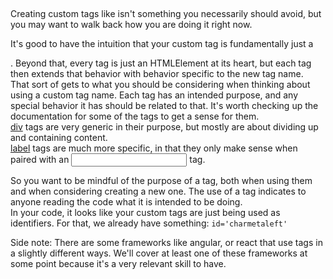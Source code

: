 ## <customtags>
Creating custom tags like <charmetaleft> isn't something you necessarily should avoid, but you may want to walk back how you are doing it right now.  

It's good to have the intuition that your custom tag is fundamentally just a <div>. Beyond that, every tag is just an HTMLElement at its heart, but each tag then extends that behavior with behavior specific to the new tag name.  
That sort of gets to what you should be considering when thinking about using a custom tag name. Each tag has an intended purpose, and any special behavior it has should be related to that. It's worth checking up the documentation for some of the tags to get a sense for them.  
[div](https://developer.mozilla.org/en-US/docs/Web/HTML/Element/div) tags are very generic in their purpose, but mostly are about dividing up and containing content.  
[label](https://developer.mozilla.org/en-US/docs/Web/HTML/Element/label) tags are much more specific, in that they only make sense when paired with an <input> tag.  

So you want to be mindful of the purpose of a tag, both when using them and when considering creating a new one. The use of a tag indicates to anyone reading the code what it is intended to be doing.  
In your code, it looks like your custom tags are just being used as identifiers. For that, we already have something: 
``` id='charmetaleft' ```

Side note: There are some frameworks like angular, or react that use tags in a slightly different ways. We'll cover at least one of these frameworks at some point because it's a very relevant skill to have. 
